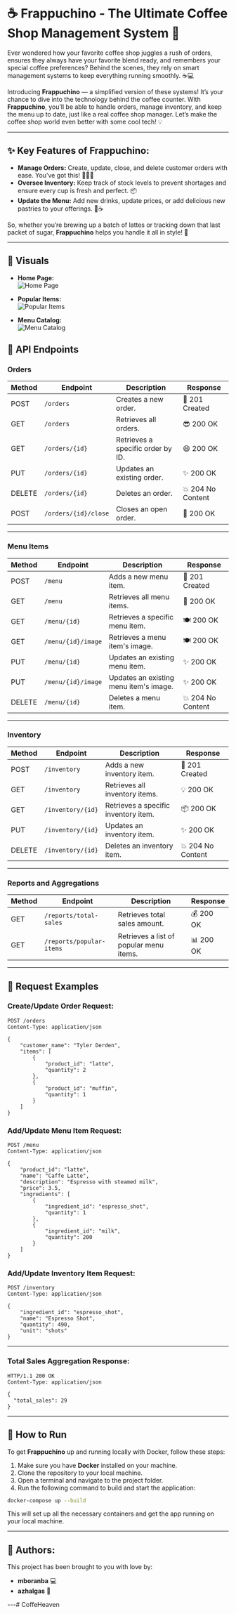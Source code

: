# ☕ **Frappuchino - The Ultimate Coffee Shop Management System** 💖

Ever wondered how your favorite coffee shop juggles a rush of orders, ensures they always have your favorite blend ready, and remembers your special coffee preferences? Behind the scenes, they rely on smart management systems to keep everything running smoothly. ☕💻

Introducing **Frappuchino** — a simplified version of these systems! It’s your chance to dive into the technology behind the coffee counter. With **Frappuchino**, you’ll be able to handle orders, manage inventory, and keep the menu up to date, just like a real coffee shop manager. Let’s make the coffee shop world even better with some cool tech! 💡

---

## ✨ Key Features of Frappuchino:

- **Manage Orders:** Create, update, close, and delete customer orders with ease. You’ve got this! 👨‍🍳✨
- **Oversee Inventory:** Keep track of stock levels to prevent shortages and ensure every cup is fresh and perfect. 📦
- **Update the Menu:** Add new drinks, update prices, or add delicious new pastries to your offerings. 🍰☕
  
So, whether you’re brewing up a batch of lattes or tracking down that last packet of sugar, **Frappuchino** helps you handle it all in style! 🎉

---

## 📸 **Visuals**

- **Home Page:**  
![Home Page](assets/home_page.png)

- **Popular Items:**  
![Popular Items](assets/popular_items.png)

- **Menu Catalog:**  
![Menu Catalog](assets/menu_catalog.png)

## 🌟 API Endpoints

### **Orders**

| Method | Endpoint            | Description                         | Response                     |
|--------|---------------------|-------------------------------------|------------------------------|
| POST   | `/orders`           | Creates a new order.               | 🎉 201 Created               |
| GET    | `/orders`           | Retrieves all orders.              | 😎 200 OK                    |
| GET    | `/orders/{id}`      | Retrieves a specific order by ID.  | 😄 200 OK                    |
| PUT    | `/orders/{id}`      | Updates an existing order.         | ✨ 200 OK                    |
| DELETE | `/orders/{id}`      | Deletes an order.                  | 💥 204 No Content           |
| POST   | `/orders/{id}/close` | Closes an open order.             | 💫 200 OK                    |

---

### **Menu Items**

| Method | Endpoint            | Description                         | Response                     |
|--------|---------------------|-------------------------------------|------------------------------|
| POST   | `/menu`             | Adds a new menu item.              | 🍰 201 Created               |
| GET    | `/menu`             | Retrieves all menu items.          | 📜 200 OK                    |
| GET    | `/menu/{id}`        | Retrieves a specific menu item.    | 🍽️ 200 OK                    |
| GET    | `/menu/{id}/image`  | Retrieves a menu item's image.     | 🍽️ 200 OK                    |
| PUT    | `/menu/{id}`        | Updates an existing menu item.     | ✨ 200 OK                    |
| PUT    | `/menu/{id}/image`  | Updates an existing menu item's image.| ✨ 200 OK                    |
| DELETE | `/menu/{id}`        | Deletes a menu item.               | 💥 204 No Content           |
---

### **Inventory**

| Method | Endpoint            | Description                         | Response                     |
|--------|---------------------|-------------------------------------|------------------------------|
| POST   | `/inventory`        | Adds a new inventory item.         | 🎉 201 Created               |
| GET    | `/inventory`        | Retrieves all inventory items.     | 💡 200 OK                    |
| GET    | `/inventory/{id}`   | Retrieves a specific inventory item. | 📦 200 OK                   |
| PUT    | `/inventory/{id}`   | Updates an inventory item.         | ✨ 200 OK                    |
| DELETE | `/inventory/{id}`   | Deletes an inventory item.         | 💥 204 No Content           |

---

### **Reports and Aggregations**  

| Method | Endpoint                  | Description                       | Response                     |
|--------|---------------------------|-----------------------------------|------------------------------|
| GET    | `/reports/total-sales`    | Retrieves total sales amount.     | 💰 200 OK                    |
| GET    | `/reports/popular-items`  | Retrieves a list of popular menu items. | 📊 200 OK                |

---

## 💌 Request Examples

### **Create/Update Order Request:**
```http
POST /orders
Content-Type: application/json

{
    "customer_name": "Tyler Derden",
    "items": [
        {
            "product_id": "latte",
            "quantity": 2
        },
        {
            "product_id": "muffin",
            "quantity": 1
        }
    ]
}
```

### **Add/Update Menu Item Request:**
```http
POST /menu
Content-Type: application/json

{
    "product_id": "latte",
    "name": "Caffe Latte",
    "description": "Espresso with steamed milk",
    "price": 3.5,
    "ingredients": [
        {
            "ingredient_id": "espresso_shot",
            "quantity": 1
        },
        {
            "ingredient_id": "milk",
            "quantity": 200
        }
    ]
}
```

### **Add/Update Inventory Item Request:**
```http
POST /inventory
Content-Type: application/json

{
    "ingredient_id": "espresso_shot",
    "name": "Espresso Shot",
    "quantity": 490,
    "unit": "shots"
}
```

---

### **Total Sales Aggregation Response:**
```http
HTTP/1.1 200 OK
Content-Type: application/json

{
  "total_sales": 29
}
```

---

## 🚀 How to Run

To get **Frappuchino** up and running locally with Docker, follow these steps:

1. Make sure you have **Docker** installed on your machine.
2. Clone the repository to your local machine.
3. Open a terminal and navigate to the project folder.
4. Run the following command to build and start the application:

```bash
docker-compose up --build
```

This will set up all the necessary containers and get the app running on your local machine.

---

## 🏅 Authors:

This project has been brought to you with love by:
- **mboranba** 💻
- **azhalgas** 🌟

---# CoffeHeaven
